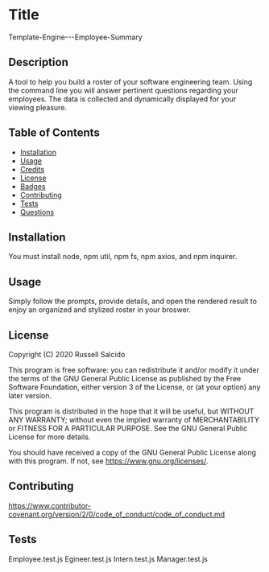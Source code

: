 
# Title

Template-Engine---Employee-Summary

## Description 

A tool to help you build a roster of your software engineering team. Using the command line you will answer pertinent questions regarding your employees. The data is collected and dynamically displayed for your viewing pleasure.

## Table of Contents

* [Installation](#installation)
* [Usage](#usage)
* [Credits](#credits)
* [License](#license)
* [Badges](#badges)
* [Contributing](#contributing)
* [Tests](#tests)
* [Questions](#Questions)

## Installation

You must install node, npm util, npm fs, npm axios, and npm inquirer.

## Usage 

Simply follow the prompts, provide details, and open the rendered result to enjoy an organized and stylized roster in your broswer.

## License

Copyright (C) 2020 Russell Salcido

This program is free software: you can redistribute it and/or modify
it under the terms of the GNU General Public License as published by
the Free Software Foundation, either version 3 of the License, or
(at your option) any later version.

This program is distributed in the hope that it will be useful,
but WITHOUT ANY WARRANTY; without even the implied warranty of
MERCHANTABILITY or FITNESS FOR A PARTICULAR PURPOSE.  See the
GNU General Public License for more details.

You should have received a copy of the GNU General Public License
along with this program.  If not, see <https://www.gnu.org/licenses/>.


## Contributing

https://www.contributor-covenant.org/version/2/0/code_of_conduct/code_of_conduct.md

## Tests

Employee.test.js
Egineer.test.js
Intern.test.js
Manager.test.js